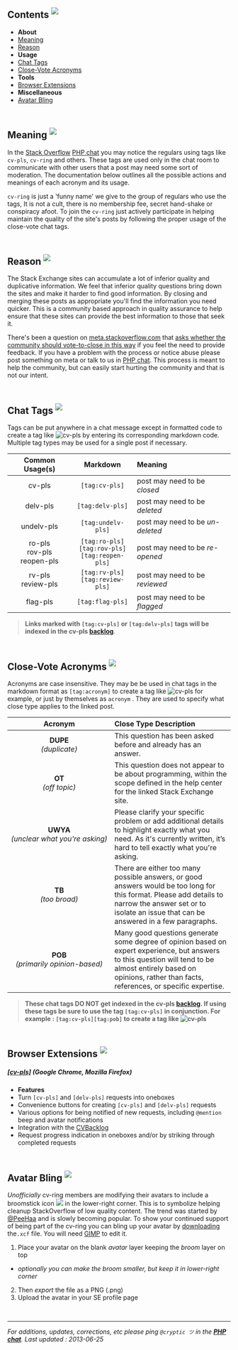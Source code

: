 Contents <sup><a title='Documentation' href='#cv-pls-documentation' name='cv-pls-documentation'><img src='http://i.stack.imgur.com/ezLZa.png'></a></sup>
---

- **About**
 - [Meaning](#cv-pls-meaning)
 - [Reason](#cv-pls-reason)
- **Usage**
 - [Chat Tags](#chat-tags)
 - [Close-Vote Acronyms](#close-vote-acronyms)
- **Tools**
 - [Browser Extensions](#browser-extensions)
- **Miscellaneous**
 - [Avatar Bling](#avatar-bling)

<br>Meaning <sup><a title='What Does It Mean?' href='#cv-pls-meaning' name='cv-pls-meaning'><img src='http://i.stack.imgur.com/ezLZa.png'></a></sup>
---

In the [Stack Overflow](http://www.stackoverflow.com/) [PHP chat](http://chat.stackoverflow.com/rooms/11/php) you may notice the regulars using tags like `cv-pls`, `cv-ring` and others. These tags are used only in the chat room to communicate with other users that a post may need some sort of moderation. The documentation below outlines all the possible actions and meanings of each acronym and its usage.

`cv-ring` is just a 'funny name' we give to the group of regulars who use the tags, It is not a cult, there is no membership fee, secret hand-shake or conspiracy afoot. To join the `cv-ring` just actively participate in helping maintain the quality of the site's posts by following the proper usage of the close-vote chat tags.

<br>Reason <sup><a title='Why Is It Done?' href='#cv-pls-reason' name='cv-pls-reason'><img src='http://i.stack.imgur.com/ezLZa.png'></a></sup>
---

The Stack Exchange sites can accumulate a lot of inferior quality and duplicative information. We feel that inferior quality questions bring down the sites and make it harder to find good information. By closing and merging these posts as appropriate you'll find the information you need quicker. This is a community based approach in quality assurance to help ensure that these sites can provide the best information to those that seek it.

There's been a question on [meta.stackoverflow.com](http://meta.stackoverflow.com/) that [asks whether the community should vote-to-close in this way](http://meta.stackoverflow.com/questions/120275/is-asking-others-for-a-close-vote-appropriate) if you feel the need to provide feedback. If you have a problem with the process or notice abuse please post something on meta or talk to us in [PHP chat](http://chat.stackoverflow.com/rooms/11/php). This process is meant to help the community, but can easily start hurting the community and that is not our intent.

<br>Chat Tags <sup><a title='Chat Tags' href='#chat-tags' name='chat-tags'><img src='http://i.stack.imgur.com/ezLZa.png'></a></sup>
---

Tags can be put anywhere in a chat message except in formatted code to create a tag like ![cv-pls](http://i.stack.imgur.com/Zhlks.png) by entering its corresponding markdown code. Multiple tag types may be used for a single post if  necessary.

| Common Usage(s) |  Markdown  | Meaning |
| :---: | :---: | :--- |
| cv-pls | `[tag:cv-pls]` | post may need to be *closed* |
| delv-pls | `[tag:delv-pls]` | post may need to be *deleted* |
| undelv-pls | `[tag:undelv-pls]` | post may need to be *un-deleted* |
| ro-pls<br>rov-pls<br>reopen-pls | `[tag:ro-pls]`<br>`[tag:rov-pls]`<br>`[tag:reopen-pls]` | post may need to be *re-opened* |
| rv-pls<br>review-pls | `[tag:rv-pls]`<br>`[tag:review-pls]` | post may need to be *reviewed* |
| flag-pls | `[tag:flag-pls]` | post may need to be *flagged* |

> **Links marked with  `[tag:cv-pls]` or  `[tag:delv-pls]` tags will be indexed in the cv-pls [backlog](http://cvbacklog.gordon-oheim.biz/ )**.

<br>Close-Vote Acronyms <sup><a title='Close-Vote Acronyms' href='#close-vote-acronyms' name='close-vote-acronyms'><img src='http://i.stack.imgur.com/ezLZa.png'></a></sup>
---

Acronyms are case insensitive. They may be be used in chat tags in the markdown format as `[tag:acronym]` to create a tag like ![cv-pls](http://i.stack.imgur.com/5UZkA.png) for example, or just by themselves as `acronym` . They are used to specify what close type applies to the  linked post.

| Acronym | Close Type Description |
| :---: | :--- |
| **DUPE**<br>*(duplicate)* | This question has been asked before and already has an answer. |
| **OT**<br>*(off topic)* | This question does not appear to be about programming, within the scope defined in the help center for the linked Stack Exchange site. |
| **UWYA**<br>*(unclear&nbsp;what&nbsp;you're&nbsp;asking)* | Please clarify your specific problem or add additional details to highlight exactly what you need. As it's currently written, it’s hard to tell exactly what you're asking. |
| **TB**<br>*(too&nbsp;broad)* |There are either too many possible answers, or good answers would be too long for this format. Please add details to narrow the answer set or to isolate an issue that can be answered in a few paragraphs. |
| **POB**<br>*(primarily&nbsp;opinion-based)* | Many good questions generate some degree of opinion based on expert experience, but answers to this question will tend to be almost entirely based on opinions, rather than facts, references, or specific expertise. |

> **These chat tags DO NOT get indexed in the cv-pls [backlog](http://cvbacklog.gordon-oheim.biz/ ). If using these tags be sure to use the tag `[tag:cv-pls]` in conjunction. For example : `[tag:cv-pls][tag:pob]` to create a tag like ![cv-pls](http://i.stack.imgur.com/FDgWC.png)**

<br>Browser Extensions <sup><a title='Browser Extensions' href='#browser-extensions' name='browser-extensions'><img src='http://i.stack.imgur.com/ezLZa.png'></a></sup>
---

##### [**[cv-pls]**](https://cv-pls.pieterhordijk.com/) *(Google Chrome, Mozilla Firefox)*
 - **Features**
- Turn `[cv-pls]` and `[delv-pls]` requests into oneboxes
- Convenience buttons for creating `[cv-pls]` and `[delv-pls]` requests
- Various options for being notified of new requests, including `@mention` beep and avatar notifications
- Integration with the [CVBacklog](https://github.com/gooh/CVBacklog)
- Request progress indication in oneboxes and/or by striking through completed requests

<br>Avatar Bling <sup><a title='Avatar Bling' href='#avatar-bling' name='avatar-bling'><img src='http://i.stack.imgur.com/ezLZa.png'></a></sup>
---

*Unofficially* cv-ring members are modifying their avatars to include a broomstick icon ![](http://i.stack.imgur.com/b7V9o.png) in the lower-right corner. This is to symbolize helping cleanup StackOverflow of low quality content. The trend was started by [@PeeHaa](http://stackoverflow.com/users/508666/peehaa) and is slowly becoming popular. To show your continued support of being part of the cv-ring you can bling up your avatar by  [downloading](http://cv-pls.com/assets/download/broom.xcf) the`.xcf` file. You will need  [GIMP](http://www.gimp.org/) to edit it.

1. Place your avatar on the blank *avatar* layer keeping the *broom* layer on top 
 - *optionally you can make the broom smaller, but keep it in lower-right corner*
2. Then *export* the file as a PNG (.png)
3. Upload the avatar in your SE profile page

<br><hr>*For additions, updates, corrections, etc  please ping `@cryptic ツ` in the [**PHP chat**](http://chat.stackoverflow.com/rooms/11/php). Last updated : 2013-06-25*
